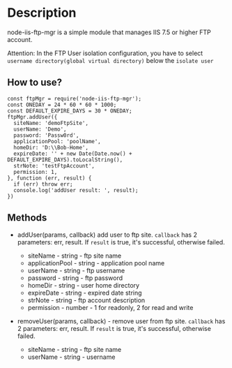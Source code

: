 # Description

node-iis-ftp-mgr is a simple module that manages IIS 7.5 or higher FTP account.

Attention: 
In the FTP User isolation configuration, you have to select  ```username directory(global virtual directory)``` below the `isolate user`
## How to use?

```
const ftpMgr = require('node-iis-ftp-mgr');
const ONEDAY = 24 * 60 * 60 * 1000;
const DEFAULT_EXPIRE_DAYS = 30 * ONEDAY;
ftpMgr.addUser({
  siteName: 'demoFtpSite',
  userName: 'Demo',
  password: 'Passw0rd',
  applicationPool: 'poolName',
  homeDir: 'D:\\Bob-Home',
  expireDate: '' + new Date(Date.now() + DEFAULT_EXPIRE_DAYS).toLocalString(),
  strNote: 'testFtpAccount',
  permission: 1,
}, function (err, result) {
  if (err) throw err;
  console.log('addUser result: ', result);
})
```

## Methods

- addUser(<object>params, <function>callback) add user to ftp site. `callback` has 2 parameters: <Error>err, <boolean>result. If `result` is true, it's successful, otherwise failed.
  - siteName        - string - ftp site name
  - applicationPool - string - application pool name
  - userName        - string - ftp username
  - password        - string - ftp password
  - homeDir         - string - user home directory
  - expireDate      - string - expired date string
  - strNote         - string - ftp account description
  - permission      - number - 1 for readonly, 2 for read and write

- removeUser(<object>params, <function>callback) - remove user from ftp site. `callback` has 2 parameters: <Error>err, <boolean>result. If `result` is true, it's successful, otherwise failed.
  - siteName        - string - ftp site name
  - userName        - string - username
